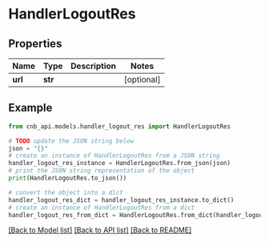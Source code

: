 # HandlerLogoutRes


## Properties

Name | Type | Description | Notes
------------ | ------------- | ------------- | -------------
**url** | **str** |  | [optional] 

## Example

```python
from cnb_api.models.handler_logout_res import HandlerLogoutRes

# TODO update the JSON string below
json = "{}"
# create an instance of HandlerLogoutRes from a JSON string
handler_logout_res_instance = HandlerLogoutRes.from_json(json)
# print the JSON string representation of the object
print(HandlerLogoutRes.to_json())

# convert the object into a dict
handler_logout_res_dict = handler_logout_res_instance.to_dict()
# create an instance of HandlerLogoutRes from a dict
handler_logout_res_from_dict = HandlerLogoutRes.from_dict(handler_logout_res_dict)
```
[[Back to Model list]](../README.md#documentation-for-models) [[Back to API list]](../README.md#documentation-for-api-endpoints) [[Back to README]](../README.md)


